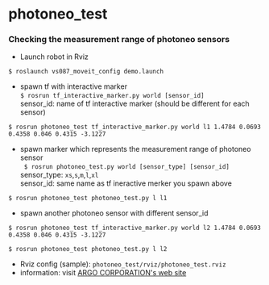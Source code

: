 # photoneo_test
### Checking the measurement range of photoneo sensors 
- Launch robot in Rviz
```
$ roslaunch vs087_moveit_config demo.launch 
```
- spawn tf with interactive marker  
`$ rosrun tf_interactive_marker.py world [sensor_id]`  
sensor_id: name of tf interactive marker (should be different for each sensor)
```
$ rosrun photoneo_test tf_interactive_marker.py world l1 1.4784 0.0693 0.4358 0.046 0.4315 -3.1227
```
- spawn marker which represents the measurement range of photoneo sensor  
` $ rosrun photoneo_test.py world [sensor_type] [sensor_id]`  
sensor_type: `xs`,`s`,`m`,`l`,`xl`  
sensor_id: same name as tf ineractive merker you spawn above
```
$ rosrun photoneo_test photoneo_test.py l l1
```
- spawn another photoneo sensor with different sensor_id
```
$ rosrun photoneo_test tf_interactive_marker.py world l2 1.4784 0.0693 0.4358 0.046 0.4315 -3.1227
```
```
$ rosrun photoneo_test photoneo_test.py l l2
```
- Rviz config (sample): `photoneo_test/rviz/photoneo_test.rviz`
- information: visit [ARGO CORPORATION's web site](https://www.argocorp.com/cam/special/Photoneo/Photoneo.html)
